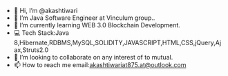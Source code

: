 - 👋 Hi, I’m @akashtiwari
- 👀 I’m Java Software Engineer at Vinculum group..
- 🌱 I’m currently learning WEB 3.0 Blockchain Development.
- 💻 Tech Stack:Java 8,Hibernate,RDBMS,MySQL,SOLIDITY,JAVASCRIPT,HTML,CSS,jQuery,Ajax,Struts2.0
- 💞️ I’m looking to collaborate on any interest of to mutual.
- 📫 How to reach me email:akashtiwariat875.at@outlook.com

<!---
akashtiwariat/akashtiwariat is a ✨ special ✨ repository because its `README.md` (this file) appears on your GitHub profile.
You can click the Preview link to take a look at your changes.
--->
